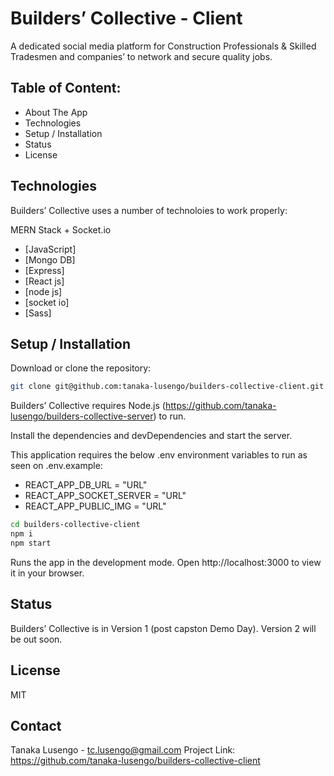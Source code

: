 # Builders’ Collective - Client

A dedicated social media platform for Construction Professionals & Skilled Tradesmen and companies’ to network and secure quality jobs.

## Table of Content:
- About The App
- Technologies
- Setup / Installation 
- Status
- License

## Technologies

Builders’ Collective uses a number of technoloies to work properly:

MERN Stack + Socket.io
- [JavaScript]
- [Mongo DB] 
- [Express] 
- [React js]
- [node js] 
- [socket io] 
- [Sass]

## Setup / Installation

Download or clone the repository: 
```sh
git clone git@github.com:tanaka-lusengo/builders-collective-client.git
```
Builders’ Collective requires Node.js (https://github.com/tanaka-lusengo/builders-collective-server) to run.

Install the dependencies and devDependencies and start the server.

This application requires the below .env environment variables to run as seen on .env.example:

- REACT_APP_DB_URL = "URL"
- REACT_APP_SOCKET_SERVER = "URL"
- REACT_APP_PUBLIC_IMG = "URL"


```sh
cd builders-collective-client
npm i
npm start
```

Runs the app in the development mode.
Open http://localhost:3000 to view it in your browser.

## Status
Builders’ Collective is in Version 1 (post capston Demo Day). Version 2 will be out soon.

## License

MIT

## Contact
Tanaka Lusengo - tc.lusengo@gmail.com
Project Link: https://github.com/tanaka-lusengo/builders-collective-client
